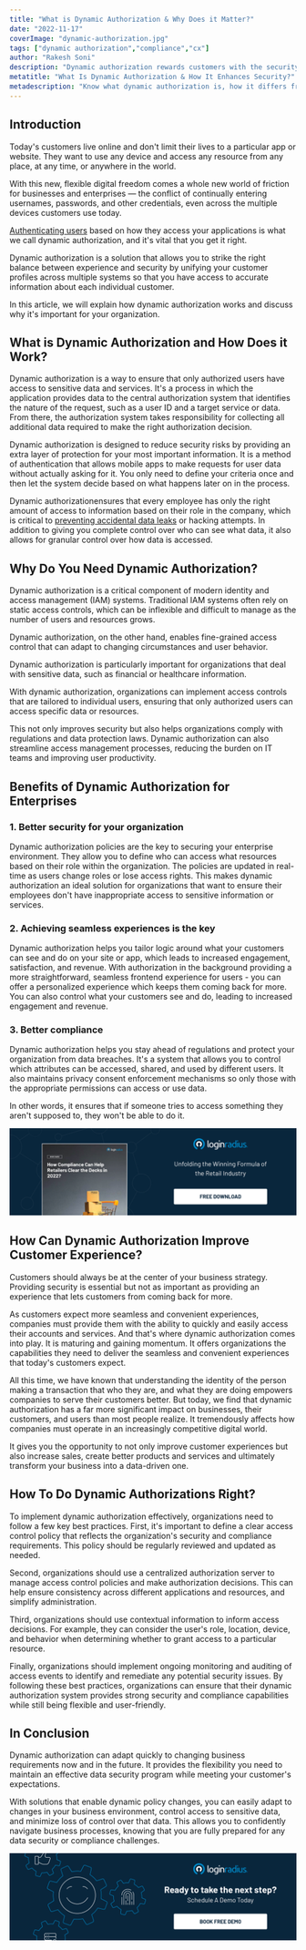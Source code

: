 ```yaml
---
title: "What is Dynamic Authorization & Why Does it Matter?"
date: "2022-11-17"
coverImage: "dynamic-authorization.jpg"
tags: ["dynamic authorization","compliance","cx"]
author: "Rakesh Soni" 
description: "Dynamic authorization rewards customers with the security they need and effectively improves their experience with your brand. It helps to meet your customer’s needs and, at the same time, gives you much more control over how users access your services."
metatitle: "What Is Dynamic Authorization & How It Enhances Security?"
metadescription: "Know what dynamic authorization is, how it differs from traditional access control methods, and the benefits of implementing dynamic authorization for security."
---
```


## Introduction

Today's customers live online and don't limit their lives to a particular app or website. They want to use any device and access any resource from any place, at any time, or anywhere in the world. 

With this new, flexible digital freedom comes a whole new world of friction for businesses and enterprises — the conflict of continually entering usernames, passwords, and other credentials, even across the multiple devices customers use today.

[Authenticating users](https://www.loginradius.com/authentication/) based on how they access your applications is what we call dynamic authorization, and it's vital that you get it right. 

Dynamic authorization is a solution that allows you to strike the right balance between experience and security by unifying your customer profiles across multiple systems so that you have access to accurate information about each individual customer.

In this article, we will explain how dynamic authorization works and discuss why it's important for your organization.


## What is Dynamic Authorization and How Does it Work?

Dynamic authorization is a way to ensure that only authorized users have access to sensitive data and services. It's a process in which the application provides data to the central authorization system that identifies the nature of the request, such as a user ID and a target service or data. From there, the authorization system takes responsibility for collecting all additional data required to make the right authorization decision.

Dynamic authorization is designed to reduce security risks by providing an extra layer of protection for your most important information.  It is a method of authentication that allows mobile apps to make requests for user data without actually asking for it. You only need to define your criteria once and then let the system decide based on what happens later on in the process.

Dynamic authorizationensures that every employee has only the right amount of access to information based on their role in the company, which is critical to [preventing accidental data leaks](https://www.loginradius.com/security/) or hacking attempts. In addition to giving you complete control over who can see what data, it also allows for granular control over how data is accessed.

## Why Do You Need Dynamic Authorization?

Dynamic authorization is a critical component of modern identity and access management (IAM) systems. Traditional IAM systems often rely on static access controls, which can be inflexible and difficult to manage as the number of users and resources grows. 

Dynamic authorization, on the other hand, enables fine-grained access control that can adapt to changing circumstances and user behavior.

Dynamic authorization is particularly important for organizations that deal with sensitive data, such as financial or healthcare information. 

With dynamic authorization, organizations can implement access controls that are tailored to individual users, ensuring that only authorized users can access specific data or resources. 

This not only improves security but also helps organizations comply with regulations and data protection laws. Dynamic authorization can also streamline access management processes, reducing the burden on IT teams and improving user productivity.

## Benefits of Dynamic Authorization for Enterprises

### 1. Better security for your organization

Dynamic authorization policies are the key to securing your enterprise environment. They allow you to define who can access what resources based on their role within the organization. The policies are updated in real-time as users change roles or lose access rights. This makes dynamic authorization an ideal solution for organizations that want to ensure their employees don't have inappropriate access to sensitive information or services.


### 2. Achieving seamless experiences is the key

Dynamic authorization helps you tailor logic around what your customers can see and do on your site or app, which leads to increased engagement, satisfaction, and revenue. With authorization in the background providing a more straightforward, seamless frontend experience for users - you can offer a personalized experience which keeps them coming back for more. You can also control what your customers see and do, leading to increased engagement and revenue.


### 3. Better compliance

Dynamic authorization helps you stay ahead of regulations and protect your organization from data breaches. It's a system that allows you to control which attributes can be accessed, shared, and used by different users. It also maintains privacy consent enforcement mechanisms so only those with the appropriate permissions can access or use data.

In other words, it ensures that if someone tries to access something they aren't supposed to, they won't be able to do it.

[![WP-compliance-retailers](WP-compliance-retailers.png)](https://www.loginradius.com/resource/role-of-data-and-privacy-compliance-in-retail)


## How Can Dynamic Authorization Improve Customer Experience?

Customers should always be at the center of your business strategy. Providing security is essential but not as important as providing an experience that lets customers from coming back for more. 

As customers expect more seamless and convenient experiences, companies must provide them with the ability to quickly and easily access their accounts and services. And that's where dynamic authorization comes into play. It is maturing and gaining momentum. It offers organizations the capabilities they need to deliver the seamless and convenient experiences that today's customers expect.

All this time, we have known that understanding the identity of the person making a transaction that who they are, and what they are doing empowers companies to serve their customers better. But today, we find that dynamic authorization has a far more significant impact on businesses, their customers, and users than most people realize. It tremendously affects how companies must operate in an increasingly competitive digital world.

It gives you the opportunity to not only improve customer experiences but also increase sales, create better products and services and ultimately transform your business into a data-driven one.

## How To Do Dynamic Authorizations Right?

To implement dynamic authorization effectively, organizations need to follow a few key best practices. First, it's important to define a clear access control policy that reflects the organization's security and compliance requirements. This policy should be regularly reviewed and updated as needed.

Second, organizations should use a centralized authorization server to manage access control policies and make authorization decisions. This can help ensure consistency across different applications and resources, and simplify administration.

Third, organizations should use contextual information to inform access decisions. For example, they can consider the user's role, location, device, and behavior when determining whether to grant access to a particular resource.

Finally, organizations should implement ongoing monitoring and auditing of access events to identify and remediate any potential security issues. By following these best practices, organizations can ensure that their dynamic authorization system provides strong security and compliance capabilities while still being flexible and user-friendly.

## In Conclusion

Dynamic authorization can adapt quickly to changing business requirements now and in the future. It provides the flexibility you need to maintain an effective data security program while meeting your customer's expectations. 

With solutions that enable dynamic policy changes, you can easily adapt to changes in your business environment, control access to sensitive data, and minimize loss of control over that data. This allows you to confidently navigate business processes, knowing that you are fully prepared for any data security or compliance challenges.
 
[![book-a-demo-loginradius](../../assets/book-a-demo-loginradius.png)](https://www.loginradius.com/book-a-demo/)
